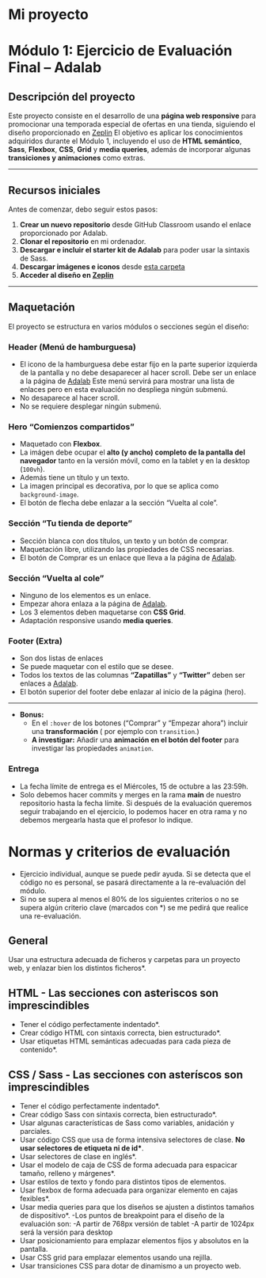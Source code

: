 # Mi proyecto

# Módulo 1: Ejercicio de Evaluación Final – Adalab

## Descripción del proyecto

Este proyecto consiste en el desarrollo de una **página web responsive** para promocionar una temporada especial de ofertas en una tienda, siguiendo el diseño proporcionado en [Zeplin](https://app.zeplin.io/project/64edc6ff56d7a924c51e7d4e/dashboard?sid=64edc714a6da492482d6af5a)
El objetivo es aplicar los conocimientos adquiridos durante el Módulo 1, incluyendo el uso de **HTML semántico**, **Sass**, **Flexbox**, **CSS**, **Grid** y **media queries**, además de incorporar algunas **transiciones y animaciones** como extras.

---

## Recursos iniciales

Antes de comenzar, debo seguir estos pasos:

1. **Crear un nuevo repositorio** desde GitHub Classroom usando el enlace proporcionado por Adalab.
2. **Clonar el repositorio** en mi ordenador.
3. **Descargar e incluir el starter kit de Adalab** para poder usar la sintaxis de Sass.
4. **Descargar imágenes e iconos** desde [esta carpeta](https://drive.google.com/drive/folders/1N9GaGI6o80wnGpNzIg0ZxG-ZY4bVpvuf)
5. **Acceder al diseño en [Zeplin](https://app.zeplin.io/project/64edc6ff56d7a924c51e7d4e/dashboard?sid=64edc714a6da492482d6af5a)**

---

## Maquetación

El proyecto se estructura en varios módulos o secciones según el diseño:

### Header (Menú de hamburguesa)

- El icono de la hamburguesa debe estar fijo en la parte superior izquierda de la pantalla y no debe desaparecer al hacer scroll. Debe ser un enlace a la página de [Adalab](https://adalab.es/) Este menú servirá para mostrar una lista de enlaces pero en esta evaluación no despliega ningún submenú.
- No desaparece al hacer scroll.
- No se requiere desplegar ningún submenú.

### Hero “Comienzos compartidos”

- Maquetado con **Flexbox**.
- La imágen debe ocupar el **alto (y ancho) completo de la pantalla del navegador** tanto en la versión móvil, como en la tablet y en la desktop (`100vh`).
- Además tiene un título y un texto.
- La imagen principal es decorativa, por lo que se aplica como `background-image`.
- El botón de flecha debe enlazar a la sección “Vuelta al cole”.

### Sección “Tu tienda de deporte”

- Sección blanca con dos títulos, un texto y un botón de comprar.
- Maquetación libre, utilizando las propiedades de CSS necesarias.
- El botón de Comprar es un enlace que lleva a la página de [Adalab](https://adalab.es).

### Sección “Vuelta al cole”

- Ninguno de los elementos es un enlace.
- Empezar ahora enlaza a la página de [Adalab](https://adalab.es).
- Los 3 elementos deben maquetarse con **CSS Grid**.
- Adaptación responsive usando **media queries**.

### Footer (Extra)

- Son dos listas de enlaces
- Se puede maquetar con el estilo que se desee.
- Todos los textos de las columnas **“Zapatillas”** y **“Twitter”** deben ser enlaces a [Adalab](https://adalab.es).
- El botón superior del footer debe enlazar al inicio de la página (hero).

---

- **Bonus:**
  - En el `:hover` de los botones (“Comprar” y “Empezar ahora”) incluir una **transformación** ( por ejemplo con `transition`.)
  - **A investigar:** Añadir una **animación en el botón del footer** para investigar las propiedades `animation`.

### Entrega

- La fecha límite de entrega es el Miércoles, 15 de octubre a las 23:59h.
- Solo debemos hacer commits y merges en la rama **main** de nuestro repositorio hasta la fecha límite. Si después de la evaluación queremos seguir trabajando en el ejercicio, lo podemos hacer en otra rama
  y no debemos mergearla hasta que el profesor lo indique.

# Normas y criterios de evaluación

- Ejercicio individual, aunque se puede pedir ayuda. Si se detecta que el código no es personal, se pasará directamente a la re-evaluación del módulo.
- Si no se supera al menos el 80% de los siguientes criterios o no se supera algún criterio clave (marcados con \*) se me pedirá que realice una re-evaluación.

## General

Usar una estructura adecuada de ficheros y carpetas para un proyecto web, y enlazar bien los distintos ficheros\*.

## HTML - Las secciones con asteriscos son imprescindibles

- Tener el código perfectamente indentado\*.
- Crear código HTML con sintaxis correcta, bien estructurado\*.
- Usar etiquetas HTML semánticas adecuadas para cada pieza de contenido\*.

## CSS / Sass - Las secciones con asteríscos son imprescindibles

- Tener el código perfectamente indentado\*.
- Crear código Sass con sintaxis correcta, bien estructurado\*.
- Usar algunas características de Sass como variables, anidación y parciales.
- Usar código CSS que usa de forma intensiva selectores de clase. **No usar selectores de etiqueta ni de
  id\***.
- Usar selectores de clase en inglés\*.
- Usar el modelo de caja de CSS de forma adecuada para espacicar tamaño, relleno y márgenes\*.
- Usar estilos de texto y fondo para distintos tipos de elementos.
- Usar flexbox de forma adecuada para organizar elemento en cajas fexibles\*.
- Usar media queries para que los diseños se ajusten a distintos tamaños de dispositivo\*.
  -Los puntos de breakpoint para el diseño de la evaluación son:
  -A partir de 768px versión de tablet
  -A partir de 1024px será la versión para desktop
- Usar posicionamiento para emplazar elementos fijos y absolutos en la pantalla.
- Usar CSS grid para emplazar elementos usando una rejilla.
- Usar transiciones CSS para dotar de dinamismo a un proyecto web.
